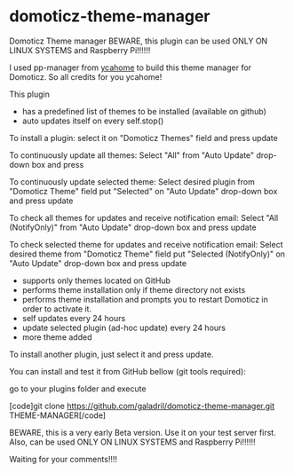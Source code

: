 # domoticz-theme-manager
Domoticz Theme manager
BEWARE, this plugin can be used ONLY ON LINUX SYSTEMS and Raspberry Pi!!!!!!


I used pp-manager from [ycahome](https://github.com/ycahome/pp-manager) to build this theme manager for Domoticz.
So all credits for you ycahome!


This plugin 
- has a predefined list of themes to be installed (available on github)
- auto updates itself on every self.stop()


To install a plugin: select it on "Domoticz Themes" field and press update

To continuously update all themes: Select "All" from "Auto Update" drop-down box and press 

To continuously update selected theme: Select desired plugin from "Domoticz Theme" field put "Selected" on "Auto Update" drop-down box and press update

To check all themes for updates and receive notification email: Select "All (NotifyOnly)" from "Auto Update" drop-down box and press update

To check selected theme for updates and receive notification email: Select desired theme from "Domoticz Theme" field put "Selected (NotifyOnly)" on "Auto Update" drop-down box and press update


- supports only themes located on GitHub
- performs theme installation only if theme directory not exists
- performs theme installation and prompts you to restart Domoticz in order to activate it.
- self updates every 24 hours
- update selected plugin (ad-hoc update) every 24 hours
- more theme added

To install another plugin, just select it and press update.


You can install and test it from GitHub bellow (git tools required):

go to your plugins folder
and execute 

[code]git clone https://github.com/galadril/domoticz-theme-manager.git THEME-MANAGER[/code]


BEWARE, this is a very early Beta version. Use it on your test server first.
Also, can be used ONLY ON LINUX SYSTEMS and Raspberry Pi!!!!!!


Waiting for your comments!!!!
